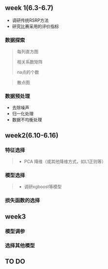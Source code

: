 ## week 1(6.3-6.7)

* 调研传统RSRP方法
* 研究比赛采用的评价指标

### 数据探索

> 每列直方图
>
> 相关系数矩阵
> 
> na点的个数

> 散点图

### 数据预处理

* 去除噪声
* 归一化处理
* 数据不均衡处理

## week2(6.10-6.16)

### 特征选择

>- PCA 降维（或其他降维方式，如L1正则等）


### 模型选择
>- 调研xgboost等模型

### 损失函数的选择

## week3

### 模型调参

### 选择其他模型

## TO DO